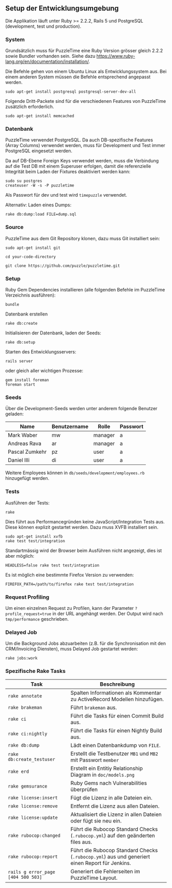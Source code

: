 ## Setup der Entwicklungsumgebung

Die Applikation läuft unter Ruby >= 2.2.2, Rails 5 und PostgreSQL (development, test und production).


### System

Grundsätzlich muss für PuzzleTime eine Ruby Version grösser gleich 2.2.2 sowie Bundler vorhanden sein.
Siehe dazu https://www.ruby-lang.org/en/documentation/installation/.

Die Befehle gehen von einem Ubuntu Linux als Entwicklungssystem aus.
Bei einem anderen System müssen die Befehle entsprechend angepasst werden.

    sudo apt-get install postgresql postgresql-server-dev-all

Folgende Dritt-Packete sind für die verschiedenen Features von PuzzleTime zusätzlich erforderlich.

    sudo apt-get install memcached


### Datenbank

 PuzzleTime verwendet PostgreSQL. Da auch DB-spezifische Features (Array Columns) verwendet werden, muss für Development und Test immer PostgreSQL eingesetzt werden.

Da auf DB-Ebene Foreign Keys verwendet werden, muss die Verbindung auf die Test DB mit einem Superuser erfolgen, damit die referenzielle Integrität beim Laden der Fixtures deaktiviert werden kann:

    sudo su postgres
    createuser -W -s -P puzzletime

Als Passwort für dev und test wird `timepuzzle` verwendet.

Alternativ: Laden eines Dumps:

    rake db:dump:load FILE=dump.sql

### Source

PuzzleTime aus dem Git Repository klonen, dazu muss Git installiert sein:

    sudo apt-get install git

    cd your-code-directory

    git clone https://github.com/puzzle/puzzletime.git


### Setup

Ruby Gem Dependencies installieren (alle folgenden Befehle im PuzzleTime Verzeichnis ausführen):

    bundle

Datenbank erstellen

    rake db:create

Initialisieren der Datenbank, laden der Seeds:

    rake db:setup

Starten des Entwicklungsservers:

    rails server

oder gleich aller wichtigen Prozesse:

    gem install foreman
    foreman start


### Seeds

Über die Development-Seeds werden unter anderem folgende Benutzer geladen:

| Name | Benutzername | Rolle | Passwort |
| --- | --- | --- | --- |
| Mark Waber | mw | manager | a |
| Andreas Rava | ar | manager | a |
| Pascal Zumkehr | pz | user | a |
| Daniel Illi | di | user | a |

Weitere Employees können in `db/seeds/development/employees.rb` hinzugefügt werden.


### Tests

Ausführen der Tests:

    rake

Dies führt aus Performancegründen keine JavaScript/Integration Tests aus. Diese können explizit
gestartet werden. Dazu muss XVFB installiert sein.

    sudo apt-get install xvfb
    rake test test/integration

Standartmässig wird der Browser beim Ausführen nicht angezeigt, dies ist aber möglich:

    HEADLESS=false rake test test/integration

Es ist möglich eine bestimmte Firefox Version zu verwenden:

    FIREFOX_PATH=/path/to/firefox rake test test/integration


### Request Profiling

Um einen einzelnen Request zu Profilen, kann der Parameter `?profile_request=true` in der URL
angehängt werden. Der Output wird nach `tmp/performance` geschrieben.


### Delayed Job

Um die Background Jobs abzuarbeiten (z.B. für die Synchronisation mit den CRM/Invoicing Diensten),
muss Delayed Job gestartet werden:

    rake jobs:work


### Spezifische Rake Tasks

| Task | Beschreibung |
| --- | --- |
| `rake annotate` | Spalten Informationen als Kommentar zu ActiveRecord Modellen hinzufügen. |
| `rake brakeman` | Führt `brakeman` aus. |
| `rake ci` | Führt die Tasks für einen Commit Build aus. |
| `rake ci:nightly` | Führt die Tasks für einen Nightly Build aus. |
| `rake db:dump` | Lädt einen Datenbankdump von `FILE`. |
| `rake db:create_testuser` | Erstellt die Testbenutzer `MB1` und `MB2` mit Passwort `member` |
| `rake erd` | Erstellt ein Entitiy Relationship Diagram in `doc/models.png` |
| `rake gemsurance` | Ruby Gems nach Vulnerabilities überprüfen |
| `rake license:insert` | Fügt die Lizenz in alle Dateien ein. |
| `rake license:remove` | Entfernt die Lizenz aus allen Dateien. |
| `rake license:update` | Aktualisiert die Lizenz in allen Dateien oder fügt sie neu ein. |
| `rake rubocop:changed` | Führt die Rubocop Standard Checks (`.rubocop.yml`) auf den geänderten files aus. |
| `rake rubocop:report` | Führt die Rubocop Standard Checks (`.rubocop.yml`) aus und generiert einen Report für Jenkins. |
| `rails g error_page [404 500 503]` | Generiert die Fehlerseiten im PuzzleTime Layout. |